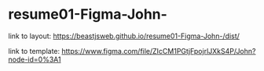 # resume01-Figma-John-

link to layout:
https://beastjsweb.github.io/resume01-Figma-John-/dist/

link to template:
https://www.figma.com/file/ZIcCM1PGtjFpojrlJXkS4P/John?node-id=0%3A1
